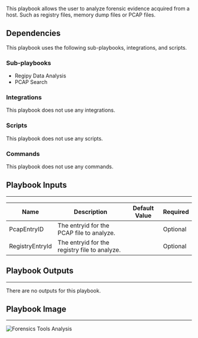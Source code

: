 This playbook allows the user to analyze forensic evidence acquired from a host. Such as registry files, memory dump files or PCAP files.

## Dependencies
This playbook uses the following sub-playbooks, integrations, and scripts.

### Sub-playbooks
* Regipy Data Analysis
* PCAP Search

### Integrations
This playbook does not use any integrations.

### Scripts
This playbook does not use any scripts.

### Commands
This playbook does not use any commands.

## Playbook Inputs
---

| **Name** | **Description** | **Default Value** | **Required** |
| --- | --- | --- | --- |
| PcapEntryID | The entryid for the PCAP file to analyze. |  | Optional |
| RegistryEntryId | The entryid for the registry file to analyze. |  | Optional |

## Playbook Outputs
---
There are no outputs for this playbook.

## Playbook Image
---
![Forensics Tools Analysis](https://raw.githubusercontent.com/demisto/content/0b9313b1f786faac00ad2d0e2fbb49e59a37d4b3/Packs/WindowsForensicsPack/doc_files/Forensics_Tools_Analysis.png)